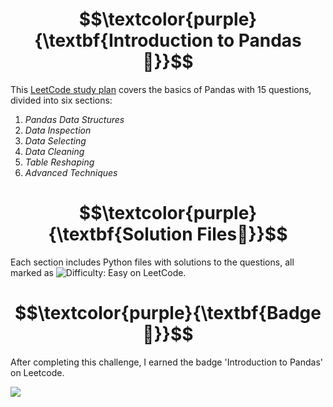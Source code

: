 # $$\textcolor{purple}{\textbf{Introduction to Pandas🌟}}$$
This [LeetCode study plan](https://leetcode.com/studyplan/introduction-to-pandas/) covers the basics of Pandas with 15 questions, divided into six sections:

1. *Pandas Data Structures*
2. *Data Inspection*
3. *Data Selecting*
4. *Data Cleaning*
5. *Table Reshaping*
6. *Advanced Techniques*




# $$\textcolor{purple}{\textbf{Solution Files📂}}$$
Each section includes Python files with solutions to the questions, all marked as <img src='https://img.shields.io/badge/Difficulty-Easy-brightgreen' alt='Difficulty: Easy' /> on LeetCode.

# $$\textcolor{purple}{\textbf{Badge🏅}}$$
After completing this challenge, I earned the badge 'Introduction to Pandas' on Leetcode.

![](https://assets.leetcode.com/static_assets/others/Introduction_to_Pandas.gif)


